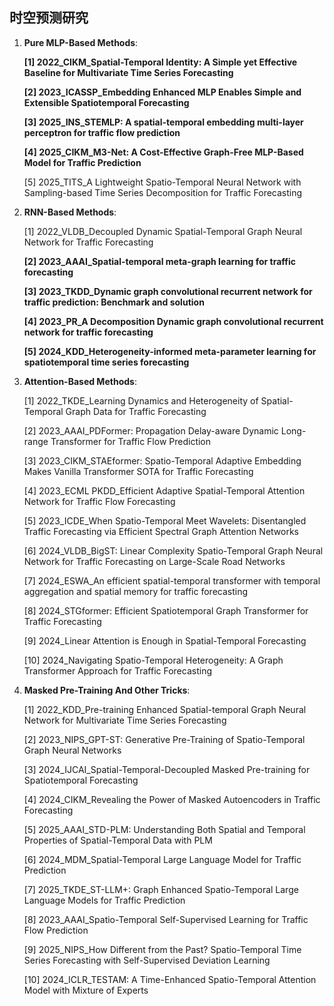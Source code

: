 ## 时空预测研究

1. **Pure MLP-Based Methods**:

   **[1] 2022_CIKM_Spatial-Temporal Identity: A Simple yet Effective Baseline for Multivariate Time Series Forecasting**

   **[2] 2023_ICASSP_Embedding Enhanced MLP Enables Simple and Extensible Spatiotemporal Forecasting**

   **[3] 2025_INS_STEMLP: A spatial-temporal embedding multi-layer perceptron for traffic flow prediction**

   **[4] 2025_CIKM_M3-Net: A Cost-Effective Graph-Free MLP-Based Model for Traffic Prediction**

   [5] 2025_TITS_A Lightweight Spatio-Temporal Neural Network with Sampling-based Time Series Decomposition for Traffic Forecasting

2. **RNN-Based Methods**:

   [1] 2022_VLDB_Decoupled Dynamic Spatial-Temporal Graph Neural Network for Traffic Forecasting

   **[2] 2023_AAAI_Spatial-temporal meta-graph learning for traffic forecasting**

   **[3] 2023_TKDD_Dynamic graph convolutional recurrent network for traffic prediction: Benchmark and solution**

   **[4] 2023_PR_A Decomposition Dynamic graph convolutional recurrent network for traffic forecasting**

   **[5] 2024_KDD_Heterogeneity-informed meta-parameter learning for spatiotemporal time series forecasting**

3. **Attention-Based Methods**:

   [1] 2022_TKDE_Learning Dynamics and Heterogeneity of Spatial-Temporal Graph Data for Traffic Forecasting

   [2] 2023_AAAI_PDFormer: Propagation Delay-aware Dynamic Long-range Transformer for Traffic Flow Prediction

   [3] 2023_CIKM_STAEformer: Spatio-Temporal Adaptive Embedding Makes Vanilla Transformer SOTA for Traffic Forecasting

   [4] 2023_ECML PKDD_Efficient Adaptive Spatial-Temporal Attention Network for Traffic Flow Forecasting

   [5] 2023_ICDE_When Spatio-Temporal Meet Wavelets: Disentangled Traffic Forecasting via Efficient Spectral Graph Attention Networks

   [6] 2024_VLDB_BigST: Linear Complexity Spatio-Temporal Graph Neural Network for Traffic Forecasting on Large-Scale Road Networks

   [7] 2024_ESWA_An efficient spatial-temporal transformer with temporal aggregation and spatial memory for traffic forecasting

   [8] 2024_STGformer: Efficient Spatiotemporal Graph Transformer for Traffic Forecasting

   [9] 2024_Linear Attention is Enough in Spatial-Temporal Forecasting

   [10] 2024_Navigating Spatio-Temporal Heterogeneity: A Graph Transformer Approach for Traffic Forecasting

4. **Masked Pre-Training And Other Tricks**:

   [1] 2022_KDD_Pre-training Enhanced Spatial-temporal Graph Neural Network for Multivariate Time Series Forecasting

   [2] 2023_NIPS_GPT-ST: Generative Pre-Training of Spatio-Temporal Graph Neural Networks

   [3] 2024_IJCAI_Spatial-Temporal-Decoupled Masked Pre-training for Spatiotemporal Forecasting

   [4] 2024_CIKM_Revealing the Power of Masked Autoencoders in Traffic Forecasting

   [5] 2025_AAAI_STD-PLM: Understanding Both Spatial and Temporal Properties of Spatial-Temporal Data with PLM

   [6] 2024_MDM_Spatial-Temporal Large Language Model for Traffic Prediction

   [7] 2025_TKDE_ST-LLM+: Graph Enhanced Spatio-Temporal Large Language Models for Traffic Prediction

   [8] 2023_AAAI_Spatio-Temporal Self-Supervised Learning for Traffic Flow Prediction

   [9] 2025_NIPS_How Different from the Past? Spatio-Temporal Time Series Forecasting with Self-Supervised Deviation Learning

   [10] 2024_ICLR_TESTAM: A Time-Enhanced Spatio-Temporal Attention Model with Mixture of Experts